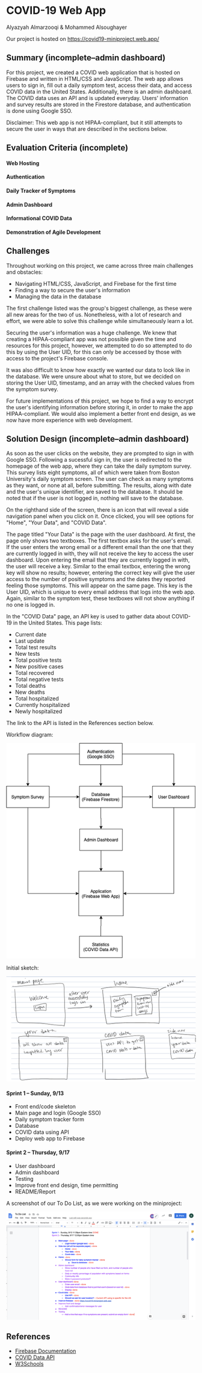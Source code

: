 # COVID-19 Web App

Alyazyah Almarzooqi & Mohammed Alsoughayer

Our project is hosted on https://covid19-miniproject.web.app/

## Summary (incomplete–admin dashboard)
For this project, we created a COVID web application that is hosted on Firebase and written in HTML/CSS and JavaScript. The web app allows users to sign in, fill out a daily symptom test, access their data, and access COVID data in the United States. Additionally, there is an admin dashboard. The COVID data uses an API and is updated everyday. Users' information and survey results are stored in the Firestore database, and authentication is done using Google SSO.

Disclaimer: This web app is not HIPAA-compliant, but it still attempts to secure the user in ways that are described in the sections below.

## Evaluation Criteria (incomplete)

#### Web Hosting

#### Authentication

#### Daily Tracker of Symptoms

#### Admin Dashboard

#### Informational COVID Data

#### Demonstration of Agile Development

## Challenges
Throughout working on this project, we came across three main challenges and obstacles:
* Navigating HTML/CSS, JavaScript, and Firebase for the first time
* Finding a way to secure the user's information
* Managing the data in the database

The first challenge listed was the group's biggest challenge, as these were all new areas for the two of us. Nonetheless, with a lot of research and effort, we were able to solve this challenge while simultaneously learn a lot.

Securing the user's information was a huge challenge. We knew that creating a HIPAA-compliant app was not possible given the time and resources for this project, however, we attempted to do so attempted to do this by using the User UID, for this can only be accessed by those with access to the project's Firebase console.

It was also difficult to know how exactly we wanted our data to look like in the database. We were unsure about what to store, but we decided on storing the User UID, timestamp, and an array with the checked values from the symptom survey.

For future implementations of this project, we hope to find a way to encrypt the user's identifying information before storing it, in order to make the app HIPAA-compliant. We would also implement a better front end design, as we now have more experience with web development.

## Solution Design (incomplete–admin dashboard)
As soon as the user clicks on the website, they are prompted to sign in with Google SSO. Following a sucessful sign in, the user is redirected to the homepage of the web app, where they can take the daily symptom survey. This survey lists eight symptoms, all of which were taken from Boston University's daily symptom screen. The user can check as many symptoms as they want, or none at all, before submitting. The results, along with date and the user's unique identifier, are saved to the database. It should be noted that if the user is not logged in, nothing will save to the database.

On the righthand side of the screen, there is an icon that will reveal a side navigation panel when you click on it. Once clicked, you will see options for "Home", "Your Data", and "COVID Data".

The page titled "Your Data" is the page with the user dashboard. At first, the page only shows two textboxes. The first textbox asks for the user's email. If the user enters the wrong email or a different email than the one that they are currently logged in with, they will not receive the key to access the user dashboard. Upon entering the email that they are currently logged in with, the user will receive a key. Similar to the email textbox, entering the wrong key will show no results; however, entering the correct key will give the user access to the number of positive symptoms and the dates they reported feeling those symptoms. This will appear on the same page. This key is the User UID, which is unique to every email address that logs into the web app. Again, similar to the symptom test, these textboxes will not show anything if no one is logged in.

In the "COVID Data" page, an API key is used to gather data about COVID-19 in the United States. This page lists:
* Current date
* Last update
* Total test results
* New tests
* Total positive tests
* New positive cases
* Total recovered
* Total negative tests
* Total deaths
* New deaths
* Total hospitalized
* Currently hospitalized
* Newly hospitalized

The link to the API is listed in the References section below.

Workflow diagram:

<img src="./images-report/workflow.png"/>

Initial sketch:

<img src="./images-report/initialsketch.jpg"/>

#### Sprint 1 – Sunday, 9/13
* Front end/code skeleton
* Main page and login (Google SSO)
* Daily symptom tracker form
* Database
* COVID data using API
* Deploy web app to Firebase

#### Sprint 2 – Thursday, 9/17
* User dashboard
* Admin dashboard
*	Testing
*	Improve front end design, time permitting
* README/Report

A screenshot of our To Do List, as we were working on the miniproject:

<img src="./images-report/todolist.png"/>

## References
* [Firebase Documentation](https://firebase.google.com/docs/web/setup)
* [COVID Data API](https://covidtracking.com/data/api)
* [W3Schools](https://www.w3schools.com/)

